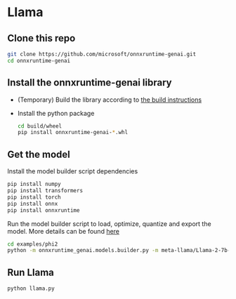 # Llama

## Clone this repo

```bash
git clone https://github.com/microsoft/onnxruntime-genai.git
cd onnxruntime-genai
```

## Install the onnxruntime-genai library

* (Temporary) Build the library according to [the build instructions](../README.md#build-from-source)

* Install the python package

  ```bash
  cd build/wheel
  pip install onnxruntime-genai-*.whl
  ```


## Get the model

Install the model builder script dependencies

```bash
pip install numpy
pip install transformers
pip install torch
pip install onnx
pip install onnxruntime
```

Run the model builder script to load, optimize, quantize and export the model. More details can be found [here](../../src/python/py/models/README.md)

```bash
cd examples/phi2
python -m onnxruntime_genai.models.builder.py -m meta-llama/Llama-2-7b-chat-hf -e cpu -p int4 -o ./model
```

## Run Llama

```bash
python llama.py
```